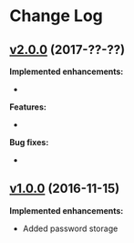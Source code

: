 # Change Log

## [v2.0.0](#) (2017-??-??)

**Implemented enhancements:**

- 

**Features:**

- 

**Bug fixes:**

- 

## [v1.0.0](https://github.com/mredjem/password-keeper/tree/master) (2016-11-15)

**Implemented enhancements:**

- Added password storage
